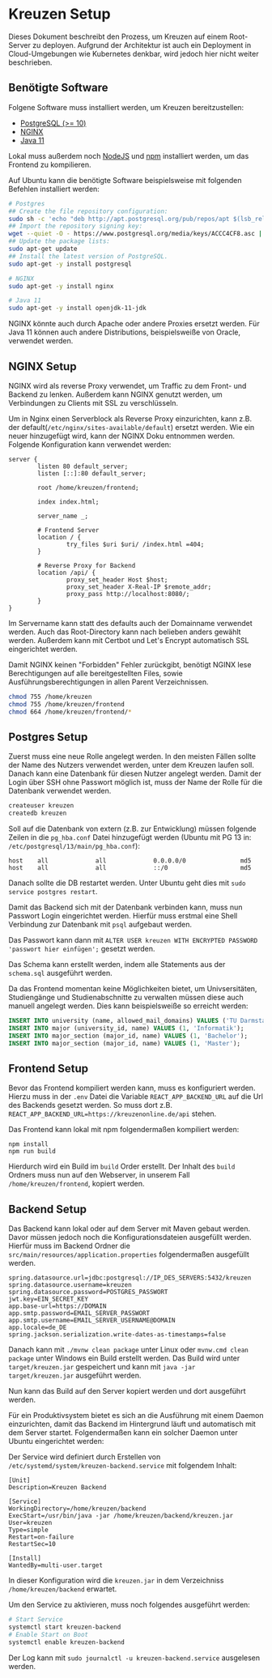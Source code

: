 # Kreuzen Setup

Dieses Dokument beschreibt den Prozess, um Kreuzen auf einem Root-Server zu deployen. Aufgrund der Architektur ist auch
ein Deployment in Cloud-Umgebungen wie Kubernetes denkbar, wird jedoch hier nicht weiter beschrieben.

## Benötigte Software

Folgene Software muss installiert werden, um Kreuzen bereitzustellen:
- [PostgreSQL (>= 10)](https://www.postgresql.org/)
- [NGINX](https://nginx.org/)
- [Java 11](https://openjdk.java.net/)

Lokal muss außerdem noch [NodeJS](https://nodejs.org/) und [npm](https://www.npmjs.com/) installiert werden, um das Frontend zu kompilieren.

Auf Ubuntu kann die benötigte Software beispielsweise mit folgenden Befehlen installiert werden:
```bash
# Postgres
## Create the file repository configuration:
sudo sh -c 'echo "deb http://apt.postgresql.org/pub/repos/apt $(lsb_release -cs)-pgdg main" > /etc/apt/sources.list.d/pgdg.list'
## Import the repository signing key:
wget --quiet -O - https://www.postgresql.org/media/keys/ACCC4CF8.asc | sudo apt-key add -
## Update the package lists:
sudo apt-get update
## Install the latest version of PostgreSQL.
sudo apt-get -y install postgresql

# NGINX
sudo apt-get -y install nginx

# Java 11
sudo apt-get -y install openjdk-11-jdk
```

NGINX könnte auch durch Apache oder andere Proxies ersetzt werden. Für Java 11 können auch andere Distributions,
beispielsweiße von Oracle, verwendet werden.

## NGINX Setup

NGINX wird als reverse Proxy verwendet, um Traffic zu dem Front- und Backend zu lenken. Außerdem kann NGINX genutzt
werden, um Verbindungen zu Clients mit SSL zu verschlüsseln.

Um in Nginx einen Serverblock als Reverse Proxy einzurichten, kann z.B. der default(`/etc/nginx/sites-available/default`) 
ersetzt werden. Wie ein neuer hinzugefügt wird, kann der NGINX Doku entnommen werden. Folgende Konfiguration kann verwendet werden:
```
server {
        listen 80 default_server;
        listen [::]:80 default_server;

        root /home/kreuzen/frontend;

        index index.html;

        server_name _;

        # Frontend Server
        location / {
                try_files $uri $uri/ /index.html =404;
        }

        # Reverse Proxy for Backend
        location /api/ {
                proxy_set_header Host $host;
                proxy_set_header X-Real-IP $remote_addr;
                proxy_pass http://localhost:8080/;
        }
}
```
Im Servername kann statt des defaults auch der Domainname verwendet werden. Auch das Root-Directory kann nach belieben
anders gewählt werden. Außerdem kann mit Certbot und Let's Encrypt automatisch SSL eingerichtet werden.

Damit NGINX keinen "Forbidden" Fehler zurückgibt, benötigt NGINX lese Berechtigungen auf alle bereitgestellten Files, 
sowie Ausführungsberechtigungen in allen Parent Verzeichnissen.
```bash
chmod 755 /home/kreuzen
chmod 755 /home/kreuzen/frontend
chmod 664 /home/kreuzen/frontend/*
```

## Postgres Setup

Zuerst muss eine neue Rolle angelegt werden. In den meisten Fällen sollte der Name des Nutzers verwendet werden, unter
dem Kreuzen laufen soll. Danach kann eine Datenbank für diesen Nutzer angelegt werden. Damit der Login über SSH ohne 
Passwort möglich ist, muss der Name der Rolle für die Datenbank verwendet werden.
```bash
createuser kreuzen
createdb kreuzen
```
Soll auf die 
Datenbank von extern (z.B. zur Entwicklung) müssen folgende Zeilen in die `pg_hba.conf` Datei hinzugefügt werden 
(Ubuntu mit PG 13 in: `/etc/postgresql/13/main/pg_hba.conf`):
```
host    all             all             0.0.0.0/0               md5
host    all             all             ::/0                    md5
```
Danach sollte die DB restartet werden. Unter Ubuntu geht dies mit `sudo service postgres restart`.

Damit das Backend sich mit der Datenbank verbinden kann, muss nun Passwort Login eingerichtet werden. Hierfür muss erstmal
eine Shell Verbindung zur Datenbank mit `psql` aufgebaut werden.

Das Passwort kann dann mit `ALTER USER kreuzen WITH ENCRYPTED PASSWORD 'passwort hier einfügen';` gesetzt werden.

Das Schema kann erstellt werden, indem alle Statements aus der `schema.sql` ausgeführt werden.

Da das Frontend momentan keine Möglichkeiten bietet, um Univsersitäten, Studiengänge und Studienabschnitte zu verwalten
müssen diese auch manuell angelegt werden.
Dies kann beispielsweiße so erreicht werden:
```sql
INSERT INTO university (name, allowed_mail_domains) VALUES ('TU Darmstadt', '{"stud.tu-darmstadt.de"}');
INSERT INTO major (university_id, name) VALUES (1, 'Informatik');
INSERT INTO major_section (major_id, name) VALUES (1, 'Bachelor');
INSERT INTO major_section (major_id, name) VALUES (1, 'Master');
```

## Frontend Setup

Bevor das Frontend kompiliert werden kann, muss es konfiguriert werden. Hierzu muss in der `.env` Datei
die Variable `REACT_APP_BACKEND_URL` auf die Url des Backends gesetzt werden. So muss dort z.B. 
`REACT_APP_BACKEND_URL=https://kreuzenonline.de/api` stehen.

Das Frontend kann lokal mit npm folgendermaßen kompiliert werden:
```
npm install
npm run build
```
Hierdurch wird ein Build im `build` Order erstellt. Der Inhalt des `build` Ordners muss nun auf den Webserver, in 
unserem Fall `/home/kreuzen/frontend`, kopiert werden.

## Backend Setup

Das Backend kann lokal oder auf dem Server mit Maven gebaut werden. Davor müssen jedoch noch die Konfigurationsdateien
ausgefüllt werden. Hierfür muss im Backend Ordner die `src/main/resources/application.properties` folgendermaßen 
ausgefüllt werden.
```
spring.datasource.url=jdbc:postgresql://IP_DES_SERVERS:5432/kreuzen
spring.datasource.username=kreuzen
spring.datasource.password=POSTGRES_PASSWORT
jwt.key=EIN_SECRET_KEY
app.base-url=https://DOMAIN
app.smtp.password=EMAIL_SERVER_PASSWORT
app.smtp.username=EMAIL_SERVER_USERNAME@DOMAIN
app.locale=de_DE
spring.jackson.serialization.write-dates-as-timestamps=false
```

Danach kann mit `./mvnw clean package` unter Linux oder `mvnw.cmd clean package` unter Windows ein Build erstellt werden.
Das Build wird unter `target/kreuzen.jar` gespeichert und kann mit `java -jar target/kreuzen.jar` ausgeführt werden.

Nun kann das Build auf den Server kopiert werden und dort ausgeführt werden.

Für ein Produktivsystem bietet es sich an die Ausführung mit einem Daemon einzurichten, damit das Backend im Hintergrund
läuft und automatisch mit dem Server startet. Folgendermaßen kann ein solcher Daemon unter Ubuntu eingerichtet werden:

Der Service wird definiert durch Erstellen von `/etc/systemd/system/kreuzen-backend.service` mit folgendem Inhalt:
```
[Unit]
Description=Kreuzen Backend

[Service]
WorkingDirectory=/home/kreuzen/backend
ExecStart=/usr/bin/java -jar /home/kreuzen/backend/kreuzen.jar
User=kreuzen
Type=simple
Restart=on-failure
RestartSec=10

[Install]
WantedBy=multi-user.target
```
In dieser Konfiguration wird die `kreuzen.jar` in dem Verzeichniss `/home/kreuzen/backend` erwartet.

Um den Service zu aktivieren, muss noch folgendes ausgeführt werden:

```bash
# Start Service
systemctl start kreuzen-backend
# Enable Start on Boot
systemctl enable kreuzen-backend
```

Der Log kann mit `sudo journalctl -u kreuzen-backend.service` ausgelesen werden.
